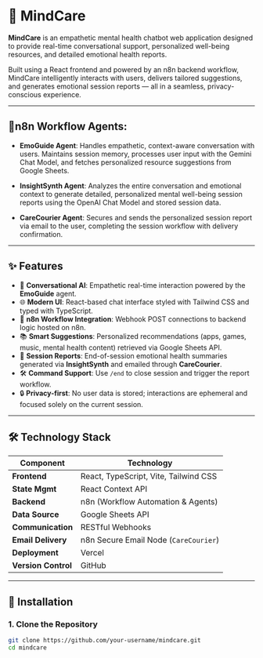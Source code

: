 # 💬 MindCare

**MindCare** is an empathetic mental health chatbot web application designed to provide real-time conversational support, personalized well-being resources, and detailed emotional health reports.

Built using a React frontend and powered by an n8n backend workflow, MindCare intelligently interacts with users, delivers tailored suggestions, and generates emotional session reports — all in a seamless, privacy-conscious experience.

---

## 🧠n8n Workflow Agents:

- **EmoGuide Agent**: Handles empathetic, context-aware conversation with users. Maintains session memory, processes user input with the Gemini Chat Model, and fetches   personalized resource suggestions from Google Sheets.

- **InsightSynth Agent**: Analyzes the entire conversation and emotional context to generate detailed, personalized mental well-being session reports using the        OpenAI Chat Model and stored session data.

-  **CareCourier Agent**: Secures and sends the personalized session report via email to the user, completing the session workflow with delivery confirmation.

---

## ✨ Features

- 🧠 **Conversational AI**: Empathetic real-time interaction powered by the **EmoGuide** agent.
- 🌐 **Modern UI**: React-based chat interface styled with Tailwind CSS and typed with TypeScript.
- 🔗 **n8n Workflow Integration**: Webhook POST connections to backend logic hosted on n8n.
- 📚 **Smart Suggestions**: Personalized recommendations (apps, games, music, mental health content) retrieved via Google Sheets API.
- 📨 **Session Reports**: End-of-session emotional health summaries generated via **InsightSynth** and emailed through **CareCourier**.
- 🛠️ **Command Support**: Use `/end` to close session and trigger the report workflow.
- 🔒 **Privacy-first**: No user data is stored; interactions are ephemeral and focused solely on the current session.

---

## 🛠️ Technology Stack

| Component         | Technology                                  |
|------------------|----------------------------------------------|
| **Frontend**      | React, TypeScript, Vite, Tailwind CSS        |
| **State Mgmt**    | React Context API                            |
| **Backend**       | n8n (Workflow Automation & Agents)           |
| **Data Source**   | Google Sheets API                            |
| **Communication** | RESTful Webhooks                             |
| **Email Delivery**| n8n Secure Email Node (`CareCourier`)        |
| **Deployment**    | Vercel             |
| **Version Control**| GitHub                                      |

---

## 🚀 Installation

### 1. Clone the Repository

```bash
git clone https://github.com/your-username/mindcare.git
cd mindcare
